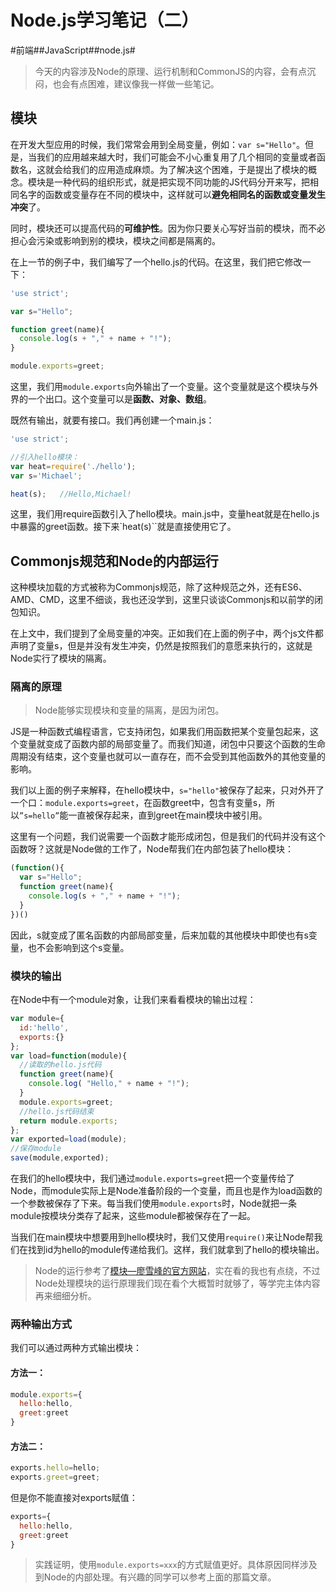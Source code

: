# Node.js学习笔记（二）
#前端##JavaScript##node.js#

> 今天的内容涉及Node的原理、运行机制和CommonJS的内容，会有点沉闷，也会有点困难，建议像我一样做一些笔记。

## 模块
在开发大型应用的时候，我们常常会用到全局变量，例如：`var s="Hello"`。但是，当我们的应用越来越大时，我们可能会不小心重复用了几个相同的变量或者函数名，这就会给我们的应用造成麻烦。为了解决这个困难，于是提出了模块的概念。模块是一种代码的组织形式，就是把实现不同功能的JS代码分开来写，把相同名字的函数或变量存在不同的模块中，这样就可以**避免相同名的函数或变量发生冲突**了。

同时，模块还可以提高代码的**可维护性**。因为你只要关心写好当前的模块，而不必担心会污染或影响到别的模块，模块之间都是隔离的。

在上一节的例子中，我们编写了一个hello.js的代码。在这里，我们把它修改一下：
```js
'use strict';

var s="Hello";

function greet(name){
  console.log(s + "," + name + "!");
}

module.exports=greet;
```
这里，我们用`module.exports`向外输出了一个变量。这个变量就是这个模块与外界的一个出口。这个变量可以是**函数、对象、数组**。

既然有输出，就要有接口。我们再创建一个main.js：
```js
'use strict';

//引入hello模块：
var heat=require('./hello');
var s='Michael';

heat(s);   //Hello,Michael!
```
这里，我们用require函数引入了hello模块。main.js中，变量heat就是在hello.js中暴露的greet函数。接下来`heat(s)``就是直接使用它了。

## Commonjs规范和Node的内部运行
这种模块加载的方式被称为Commonjs规范，除了这种规范之外，还有ES6、AMD、CMD，这里不细谈，我也还没学到，这里只谈谈Commonjs和以前学的闭包知识。

在上文中，我们提到了全局变量的冲突。正如我们在上面的例子中，两个js文件都声明了变量s，但是并没有发生冲突，仍然是按照我们的意愿来执行的，这就是Node实行了模块的隔离。

### 隔离的原理
> Node能够实现模块和变量的隔离，是因为闭包。

JS是一种函数式编程语言，它支持闭包，如果我们用函数把某个变量包起来，这个变量就变成了函数内部的局部变量了。而我们知道，闭包中只要这个函数的生命周期没有结束，这个变量也就可以一直存在，而不会受到其他函数外的其他变量的影响。

我们以上面的例子来解释，在hello模块中，`s="hello"`被保存了起来，只对外开了一个口：`module.exports=greet`，在函数greet中，包含有变量s，所以`”s=hello”`能一直被保存起来，直到greet在main模块中被引用。

这里有一个问题，我们说需要一个函数才能形成闭包，但是我们的代码并没有这个函数呀？这就是Node做的工作了，Node帮我们在内部包装了hello模块：
```js
(function(){
  var s="Hello";
  function greet(name){
    console.log(s + "," + name + "!");
  }
})()
```
因此，s就变成了匿名函数的内部局部变量，后来加载的其他模块中即使也有s变量，也不会影响到这个s变量。

### 模块的输出
在Node中有一个module对象，让我们来看看模块的输出过程：
```js
var module={
  id:'hello',
  exports:{}
};
var load=function(module){
  //读取的hello.js代码
  function greet(name){
    console.log( "Hello," + name + "!");
  }
  module.exports=greet;
  //hello.js代码结束
  return module.exports;
};
var exported=load(module);
//保存module
save(module,exported);
```
在我们的hello模块中，我们通过`module.exports=greet`把一个变量传给了Node，而module实际上是Node准备阶段的一个变量，而且也是作为load函数的一个参数被保存了下来。每当我们使用`module.exports`时，Node就把一条module按模块分类存了起来，这些module都被保存在了一起。

当我们在main模块中想要用到hello模块时，我们又使用`require()`来让Node帮我们在找到id为hello的module传递给我们。这样，我们就拿到了hello的模块输出。

> Node的运行参考了[模块—廖雪峰的官方网站](https://www.liaoxuefeng.com/wiki/001434446689867b27157e896e74d51a89c25cc8b43bdb3000/001434502419592fd80bbb0613a42118ccab9435af408fd000)，实在看的我也有点绕，不过Node处理模块的运行原理我们现在看个大概暂时就够了，等学完主体内容再来细细分析。

### 两种输出方式
我们可以通过两种方式输出模块：
#### 方法一：
```js
module.exports={
  hello:hello,
  greet:greet
}
```
#### 方法二：
```js
exports.hello=hello;
exports.greet=greet;
```

但是你不能直接对exports赋值：
```js
exports={
  hello:hello,
  greet:greet
}
```

> 实践证明，使用`module.exports=xxx`的方式赋值更好。具体原因同样涉及到Node的内部处理。有兴趣的同学可以参考上面的那篇文章。